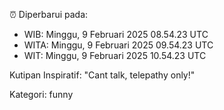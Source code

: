 ⏰ Diperbarui pada:
- WIB: Minggu, 9 Februari 2025 08.54.23 UTC
- WITA: Minggu, 9 Februari 2025 09.54.23 UTC
- WIT: Minggu, 9 Februari 2025 10.54.23 UTC

Kutipan Inspiratif:
"Cant talk, telepathy only!"


Kategori: funny

